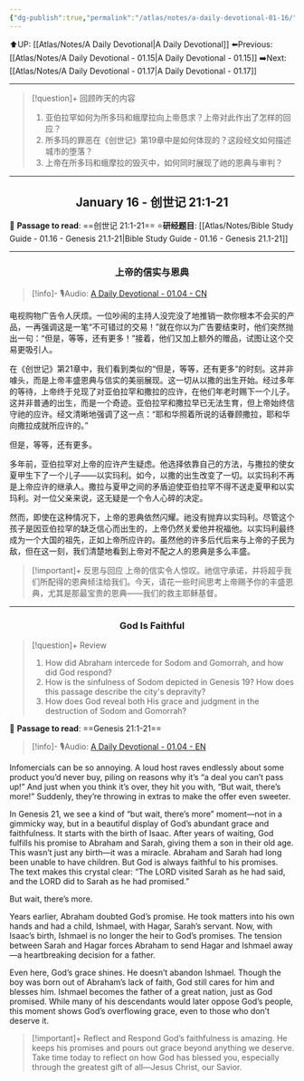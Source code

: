 ```yaml
---
{"dg-publish":true,"permalink":"/atlas/notes/a-daily-devotional-01-16/","noteIcon":""}
---
```


 ⬆️UP: [[Atlas/Notes/A Daily Devotional\|A Daily Devotional]]
⬅️Previous: [[Atlas/Notes/A Daily Devotional - 01.15\|A Daily Devotional - 01.15]]
➡️Next: [[Atlas/Notes/A Daily Devotional - 01.17\|A Daily Devotional - 01.17]]

---

> [!question]+ 回顾昨天的内容
>1.  亚伯拉罕如何为所多玛和蛾摩拉向上帝恳求？上帝对此作出了怎样的回应？
>2. 所多玛的罪恶在《创世记》第19章中是如何体现的？这段经文如何描述城市的堕落？
>3. 上帝在所多玛和蛾摩拉的毁灭中，如何同时展现了祂的恩典与审判？

---
## <center>January 16 - 创世记 21:1-21</center>

📖 **Passage to read**: ==创世记 21:1-21==
⭐**研经题目**: [[Atlas/Notes/Bible Study Guide - 01.16 - Genesis 21.1-21\|Bible Study Guide - 01.16 - Genesis 21.1-21]]

---
### <center>上帝的信实与恩典</center>

> [!info]- 🎙️Audio: [A Daily Devotional - 01.04 - CN]()


电视购物广告令人厌烦。一位吵闹的主持人没完没了地推销一款你根本不会买的产品，一再强调这是一笔“不可错过的交易！”就在你以为广告要结束时，他们突然抛出一句：“但是，等等，还有更多！”接着，他们又加上额外的赠品，试图让这个交易更吸引人。

在《创世记》第21章中，我们看到类似的“但是，等等，还有更多”的时刻。这并非噱头，而是上帝丰盛恩典与信实的美丽展现。这一切从以撒的出生开始。经过多年的等待，上帝终于兑现了对亚伯拉罕和撒拉的应许，在他们年老时赐下一个儿子。这并非普通的出生，而是一个奇迹。亚伯拉罕和撒拉早已无法生育，但上帝始终信守祂的应许。经文清晰地强调了这一点：“耶和华照着所说的话眷顾撒拉，耶和华向撒拉成就所应许的。”

但是，等等，还有更多。

多年前，亚伯拉罕对上帝的应许产生疑虑。他选择依靠自己的方法，与撒拉的使女夏甲生下了一个儿子——以实玛利。如今，以撒的出生改变了一切。以实玛利不再是上帝应许的继承人。撒拉与夏甲之间的矛盾迫使亚伯拉罕不得不送走夏甲和以实玛利。对一位父亲来说，这无疑是一个令人心碎的决定。

然而，即使在这种情况下，上帝的恩典依然闪耀。祂没有抛弃以实玛利。尽管这个孩子是因亚伯拉罕的缺乏信心而出生的，上帝仍然关爱他并祝福他。以实玛利最终成为一个大国的祖先，正如上帝所应许的。虽然他的许多后代后来与上帝的子民为敌，但在这一刻，我们清楚地看到上帝对不配之人的恩典是多么丰盛。

> [!important]+ 反思与回应
上帝的信实令人惊叹。祂信守承诺，并将超乎我们所配得的恩典倾注给我们。今天，请花一些时间思考上帝赐予你的丰盛恩典，尤其是那最宝贵的恩典——我们的救主耶稣基督。



---
### <center>God Is Faithful</center>

> [!question]+ Review
>1. How did Abraham intercede for Sodom and Gomorrah, and how did God respond?
 >2. How is the sinfulness of Sodom depicted in Genesis 19? How does this passage describe the city's depravity?
>3. How does God reveal both His grace and judgment in the destruction of Sodom and Gomorrah?

📖 **Passage to read**: ==Genesis 21:1-21==

> [!info]- 🎙️Audio: [A Daily Devotional - 01.04 - EN]()


Infomercials can be so annoying. A loud host raves endlessly about some product you’d never buy, piling on reasons why it’s “a deal you can’t pass up!” And just when you think it’s over, they hit you with, “But wait, there’s more!” Suddenly, they’re throwing in extras to make the offer even sweeter.

In Genesis 21, we see a kind of “but wait, there’s more” moment—not in a gimmicky way, but in a beautiful display of God’s abundant grace and faithfulness. It starts with the birth of Isaac. After years of waiting, God fulfills his promise to Abraham and Sarah, giving them a son in their old age. This wasn’t just any birth—it was a miracle. Abraham and Sarah had long been unable to have children. But God is always faithful to his promises. The text makes this crystal clear: “The LORD visited Sarah as he had said, and the LORD did to Sarah as he had promised.”

But wait, there’s more.

Years earlier, Abraham doubted God’s promise. He took matters into his own hands and had a child, Ishmael, with Hagar, Sarah’s servant. Now, with Isaac’s birth, Ishmael is no longer the heir to God’s promises. The tension between Sarah and Hagar forces Abraham to send Hagar and Ishmael away—a heartbreaking decision for a father.

Even here, God’s grace shines. He doesn’t abandon Ishmael. Though the boy was born out of Abraham’s lack of faith, God still cares for him and blesses him. Ishmael becomes the father of a great nation, just as God promised. While many of his descendants would later oppose God’s people, this moment shows God’s overflowing grace, even to those who don’t deserve it.

> [!important]+ Reflect and Respond
God’s faithfulness is amazing. He keeps his promises and pours out grace beyond anything we deserve. Take time today to reflect on how God has blessed you, especially through the greatest gift of all—Jesus Christ, our Savior.


